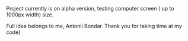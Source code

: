 Project currently is on alpha version, testing computer screen ( up to 1000px width) size. 

Full idea belongs to me, Antonii Bondar. Thank you for taking time at my code) 